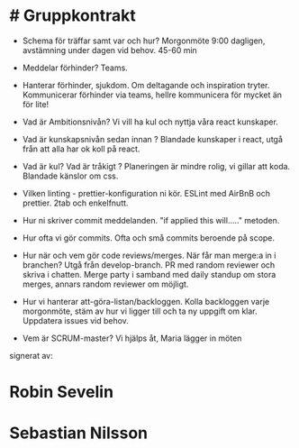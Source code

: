 # # Gruppkontrakt

- Schema för träffar samt var och hur?
  Morgonmöte 9:00 dagligen, avstämning under dagen vid behov. 45-60 min

- Meddelar förhinder?
  Teams.

- Hanterar förhinder, sjukdom. Om deltagande och inspiration tryter.
  Kommunicerar förhinder via teams, hellre kommunicera för mycket än för lite!

- Vad är Ambitionsnivån?
  Vi vill ha kul och nyttja våra react kunskaper.

- Vad är kunskapsnivån sedan innan ?
  Blandade kunskaper i react, utgå från att alla har ok koll på react.

- Vad är kul? Vad är tråkigt ?
  Planeringen är mindre rolig, vi gillar att koda. Blandade känslor om css.

- Vilken linting - prettier-konfiguration ni kör.
  ESLint med AirBnB och prettier. 2tab och enkelfnutt.

- Hur ni skriver commit meddelanden.
  "if applied this will....." metoden.

- Hur ofta vi gör commits.
  Ofta och små commits beroende på scope.

- Hur när och vem gör code reviews/merges. När får man merge:a in i branchen?
  Utgå från develop-branch. PR med random reviewer och skriva i chatten. Merge party i samband med daily standup om stora merges, annars random reviewer om möjligt.

- Hur vi hanterar att-göra-listan/backloggen.
  Kolla backloggen varje morgonmöte, stäm av hur vi ligger till och ta ny uppgift om klar. Uppdatera issues vid behov.

- Vem är SCRUM-master?
  Vi hjälps åt, Maria lägger in möten

signerat av:

# Robin Sevelin
# Sebastian Nilsson